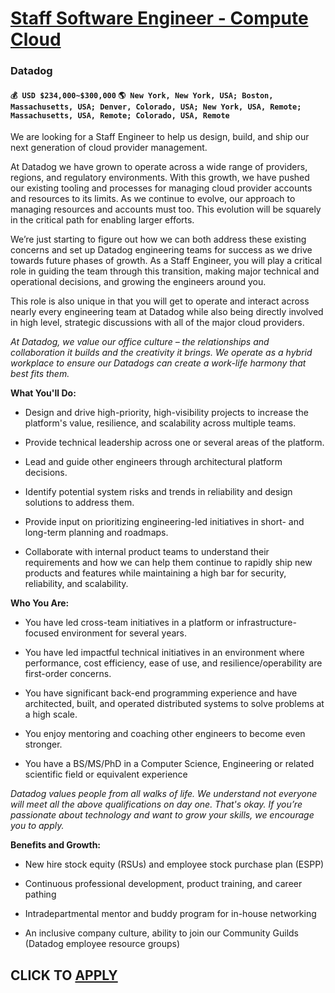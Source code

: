 # [Staff Software Engineer - Compute Cloud](https://www.remotewlb.com/apply/staff-software-engineer-compute-cloud-121978)  
### Datadog  
#### `💰 USD $234,000~$300,000` `🌎 New York, New York, USA; Boston, Massachusetts, USA; Denver, Colorado, USA; New York, USA, Remote; Massachusetts, USA, Remote; Colorado, USA, Remote`  

We are looking for a Staff Engineer to help us design, build, and ship our next generation of cloud provider management.

At Datadog we have grown to operate across a wide range of providers, regions, and regulatory environments. With this growth, we have pushed our existing tooling and processes for managing cloud provider accounts and resources to its limits. As we continue to evolve, our approach to managing resources and accounts must too. This evolution will be squarely in the critical path for enabling larger efforts.

We’re just starting to figure out how we can both address these existing concerns and set up Datadog engineering teams for success as we drive towards future phases of growth. As a Staff Engineer, you will play a critical role in guiding the team through this transition, making major technical and operational decisions, and growing the engineers around you.

This role is also unique in that you will get to operate and interact across nearly every engineering team at Datadog while also being directly involved in high level, strategic discussions with all of the major cloud providers.

_At Datadog, we value our office culture – the relationships and collaboration it builds and the creativity it brings. We operate as a hybrid workplace to ensure our Datadogs can create a work-life harmony that best fits them._

**What You'll Do:**

  * Design and drive high-priority, high-visibility projects to increase the platform's value, resilience, and scalability across multiple teams.

  * Provide technical leadership across one or several areas of the platform.

  * Lead and guide other engineers through architectural platform decisions.

  * Identify potential system risks and trends in reliability and design solutions to address them.

  * Provide input on prioritizing engineering-led initiatives in short- and long-term planning and roadmaps.

  * Collaborate with internal product teams to understand their requirements and how we can help them continue to rapidly ship new products and features while maintaining a high bar for security, reliability, and scalability.

**Who You Are:**

  * You have led cross-team initiatives in a platform or infrastructure-focused environment for several years.

  * You have led impactful technical initiatives in an environment where performance, cost efficiency, ease of use, and resilience/operability are first-order concerns.

  * You have significant back-end programming experience and have architected, built, and operated distributed systems to solve problems at a high scale.

  * You enjoy mentoring and coaching other engineers to become even stronger.

  * You have a BS/MS/PhD in a Computer Science, Engineering or related scientific field or equivalent experience

_Datadog values people from all walks of life. We understand not everyone will meet all the above qualifications on day one. That's okay. If you’re passionate about technology and want to grow your skills, we encourage you to apply._

**Benefits and Growth:**

  * New hire stock equity (RSUs) and employee stock purchase plan (ESPP)

  * Continuous professional development, product training, and career pathing

  * Intradepartmental mentor and buddy program for in-house networking

  * An inclusive company culture, ability to join our Community Guilds (Datadog employee resource groups)

  
## CLICK TO [APPLY](https://www.remotewlb.com/apply/staff-software-engineer-compute-cloud-121978)

